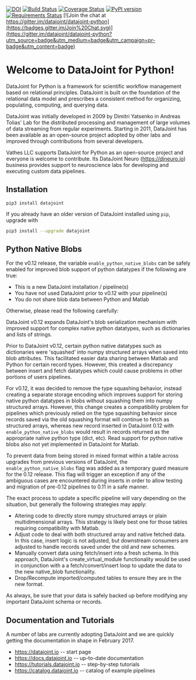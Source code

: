 [![DOI](https://zenodo.org/badge/16774/datajoint/datajoint-python.svg)](https://zenodo.org/badge/latestdoi/16774/datajoint/datajoint-python)
[![Build Status](https://travis-ci.org/datajoint/datajoint-python.svg?branch=master)](https://travis-ci.org/datajoint/datajoint-python)
[![Coverage Status](https://coveralls.io/repos/datajoint/datajoint-python/badge.svg?branch=master&service=github)](https://coveralls.io/github/datajoint/datajoint-python?branch=master)
[![PyPI version](https://badge.fury.io/py/datajoint.svg)](http://badge.fury.io/py/datajoint)
[![Requirements Status](https://requires.io/github/datajoint/datajoint-python/requirements.svg?branch=master)](https://requires.io/github/datajoint/datajoint-python/requirements/?branch=master)
[![Join the chat at https://gitter.im/datajoint/datajoint-python](https://badges.gitter.im/Join%20Chat.svg)](https://gitter.im/datajoint/datajoint-python?utm_source=badge&utm_medium=badge&utm_campaign=pr-badge&utm_content=badge)

# Welcome to DataJoint for Python!
DataJoint for Python is a framework for scientific workflow management based on relational principles. DataJoint is built on the foundation of the relational data model and prescribes a consistent method for organizing, populating, computing, and querying data.

DataJoint was initially developed in 2009 by Dimitri Yatsenko in Andreas Tolias' Lab for the distributed processing and management of large volumes of data streaming from regular experiments. Starting in 2011, DataJoint has been available as an open-source project adopted by other labs and improved through contributions from several developers.

Vathes LLC supports DataJoint for Python as an open-source project and everyone is welcome to contribute.
Its DataJoint Neuro (https://djneuro.io) business provides support to neuroscience labs for developing and executing custom data pipelines.

## Installation
```
pip3 install datajoint
```

If you already have an older version of DataJoint installed using `pip`, upgrade with
```bash
pip3 install --upgrade datajoint
```
## Python Native Blobs

For the v0.12 release, the variable `enable_python_native_blobs` can be
safely enabled for improved blob support of python datatypes if the following
are true:

  * This is a new DataJoint installation / pipeline(s)
  * You have not used DataJoint prior to v0.12 with your pipeline(s)
  * You do not share blob data between Python and Matlab

Otherwise, please read the following carefully:

DataJoint v0.12 expands DataJoint's blob serialization mechanism with
improved support for complex native python datatypes, such as dictionaries
and lists of strings.

Prior to DataJoint v0.12, certain python native datatypes such as
dictionaries were 'squashed' into numpy structured arrays when saved into
blob attributes. This facilitated easier data sharing between Matlab
and Python for certain record types. However, this created a discrepancy
between insert and fetch datatypes which could cause problems in other
portions of users pipelines.

For v0.12, it was decided to remove the type squashing behavior, instead
creating a separate storage encoding which improves support for storing
native python datatypes in blobs without squashing them into numpy
structured arrays. However, this change creates a compatibility problem
for pipelines which previously relied on the type squashing behavior
since records saved via the old squashing format will continue to fetch
as structured arrays, whereas new record inserted in DataJoint 0.12 with
`enable_python_native_blobs` would result in records returned as the
appropriate native python type (dict, etc).  Read support for python
native blobs also not yet implemented in DataJoint for Matlab.

To prevent data from being stored in mixed format within a table across
upgrades from previous versions of DataJoint, the
`enable_python_native_blobs` flag was added as a temporary guard measure
for the 0.12 release. This flag will trigger an exception if any of the
ambiguous cases are encountered during inserts in order to allow testing
and migration of pre-0.12 pipelines to 0.11 in a safe manner.

The exact process to update a specific pipeline will vary depending on
the situation, but generally the following strategies may apply:

  * Altering code to directly store numpy structured arrays or plain
    multidimensional arrays. This strategy is likely best one for those 
    tables requiring compatibility with Matlab.
  * Adjust code to deal with both structured array and native fetched data.
    In this case, insert logic is not adjusted, but downstream consumers
    are adjusted to handle records saved under the old and new schemes.
  * Manually convert data using fetch/insert into a fresh schema.
    In this approach, DataJoint's create_virtual_module functionality would 
    be used in conjunction with a a fetch/convert/insert loop to update 
    the data to the new native_blob functionality.
  * Drop/Recompute imported/computed tables to ensure they are in the new
    format.

As always, be sure that your data is safely backed up before modifying any
important DataJoint schema or records.

## Documentation and Tutorials
A number of labs are currently adopting DataJoint and we are quickly getting the documentation in shape in February 2017.

* https://datajoint.io  -- start page
* https://docs.datajoint.io -- up-to-date documentation
* https://tutorials.datajoint.io -- step-by-step tutorials
* https://catalog.datajoint.io -- catalog of example pipelines
